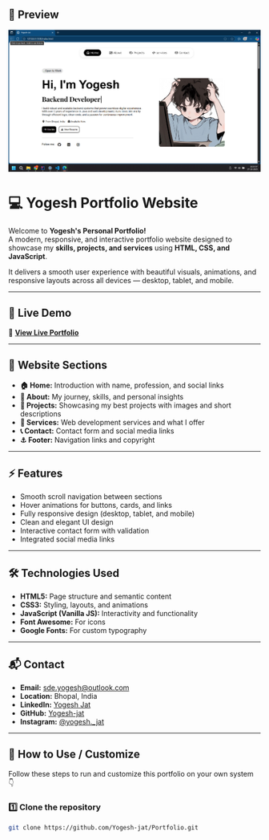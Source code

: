 ## 📸 Preview
![Portfolio Preview](images/cp.png)

# 💻 Yogesh Portfolio Website  

Welcome to **Yogesh's Personal Portfolio!**  
A modern, responsive, and interactive portfolio website designed to showcase my **skills, projects, and services** using **HTML, CSS, and JavaScript**.  

It delivers a smooth user experience with beautiful visuals, animations, and responsive layouts across all devices — desktop, tablet, and mobile.  

---

## 🚀 Live Demo  
🔗 **[View Live Portfolio](https://yogesh-jat.github.io/Portfolio/)**  

---

## 🌟 Website Sections  

- **🏠 Home:** Introduction with name, profession, and social links  
- **🙋 About:** My journey, skills, and personal insights  
- **💼 Projects:** Showcasing my best projects with images and short descriptions  
- **🧰 Services:** Web development services and what I offer  
- **📞 Contact:** Contact form and social media links  
- **⚓ Footer:** Navigation links and copyright  

---

## ⚡ Features  

- Smooth scroll navigation between sections  
- Hover animations for buttons, cards, and links  
- Fully responsive design (desktop, tablet, and mobile)  
- Clean and elegant UI design  
- Interactive contact form with validation  
- Integrated social media links  

---

## 🛠 Technologies Used  

- **HTML5:** Page structure and semantic content  
- **CSS3:** Styling, layouts, and animations  
- **JavaScript (Vanilla JS):** Interactivity and functionality  
- **Font Awesome:** For icons  
- **Google Fonts:** For custom typography  

---

## 📬 Contact  

- **Email:** sde.yogesh@outlook.com  
- **Location:** Bhopal, India  
- **LinkedIn:** [Yogesh Jat](https://linkedin.com/in/sde-yogesh-jat)  
- **GitHub:** [Yogesh-jat](https://github.com/Yogesh-jat)  
- **Instagram:** [@yogesh._jat](https://www.instagram.com/_eshu_jat__/)  

---

## 🚀 How to Use / Customize  

Follow these steps to run and customize this portfolio on your own system 👇  

### 1️⃣ Clone the repository  
```bash
git clone https://github.com/Yogesh-jat/Portfolio.git



